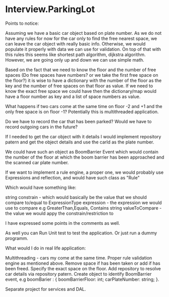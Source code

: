 # Interview.ParkingLot

Points to notice:

Assuming we have a basic car object based on plate number. As we do not have any rules for now for the car only to find the free nearest space, we can leave the car object with really basic info. Otherwise, we would populate it properly with data we can use for validation. On top of that with this rules this seems like shortest path algorithm, dijkstra algorithm. However, we are going only up and down we can use simple math.

Based on the fact that we need to know the floor and the number of free spaces (Do free spaces have numbers? or we take the first free space on the floor?) it is wise to have a dictionary with the number of the floor as the key and the number of free spaces on that floor as value. If we need to know the exact free space we could have then the dictionary/map would have a floor number as key and a list of space numbers as value.

What happens if two cars come at the same time on floor -2 and +1 and the only free space is on floor -1? Potentially this is multithreaded application.

Do we have to record the car that has been parked? Would we have to record outgoing cars in the future?

If I needed to get the car object with it details I would implement repository patern and get the object details and use the carId as the plate number.

We could have such an object as BoomBarrier Event which would contain the number of the floor at which the boom barrier has been approached and the scanned car plate number.

If we want to implement a rule engine, a proper one, we would probably use Expressions and reflection, and would have such class as "Rule"

Which would have something like:

string constrain - which would basically be the value that we should compare to/equal to 
ExpressionType expression - the expression we would use to compare e.g GreaterThan,Equals, Contains string 
valueToCompare - the value we would appy the constrain/restriction to

I have expressed some points in the comments as well.

As well you can Run Unit test to test the application. Or just run a dummy programm.

What would I do in real life application:

Multithreading - cars my come at the same time. 
Proper rule validation engine as mentioned above. 
Remove space if has been taken or add if has been freed. Specify the exact space on the floor.
Add repository to resolve car details via repository patern.
Create object to identify BoomBarrier event, e.g
boomBarier :
{
boomBarrierFloor: int;
carPlateNumber: string;
}.

Separate project for services and DAL.
